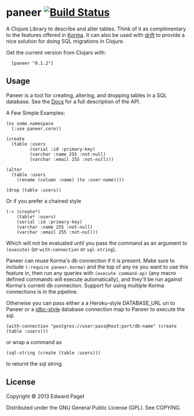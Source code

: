 # paneer [![Build Status](https://travis-ci.org/edpaget/paneer.png?branch=master)](https://travis-ci.org/edpaget/paneer)

A Clojure Library to describe and alter tables. Think of it as complimentary to the features offered in [Korma](https://github.com/korma/Korma). It can also be used with [drift](https://github.com/macourtney/drift) to provide a nice solution for doing SQL migrations in Clojure.  

Get the current version from Clojars with:

      [paneer "0.1.2"]

## Usage

Paneer is a tool for creating, altering, and dropping tables in a SQL database. See the [Docs](https://edpaget.github.io/paneer/) for a full description of the API.  

A Few Simple Examples:

    (ns some.namespace
      (:use paneer.core))

    (create 
      (table :users
             (serial :id :primary-key)
             (varchar :name 255 :not-null)
             (varchar :email 255 :not-null)))

    (alter
      (table :users
        (rename (column :name) (to :user-name))))

    (drop (table :users))

Or if you prefer a chained style

    (-> (create*)
        (table* :users)
        (serial :id :primary-key)
        (varchar :name 255 :not-null)
        (varchar :email 255 :not-null))

Which will not be evaluated until you pass the command as an argument to `(execute)` (or `with-connection` or `sql-string`). 

Paneer can reuse Korma's db connection if it is present. Make sure to include `(:require paneer.korma)` and the top of any ns you want to use this feature in, then run any queries with `(execute command-ap)` (any macro defined commands will execute automatically), and they'll be run against Korma's current db connection. Support for using multiple Korma connections is in the pipeline.

Otherwise you can pass either a a Heroku-style DATABASE_URL uri to Paneer or a [jdbc-style](https://github.com/clojure/java.jdbc) database connection map to Paneer to execute the sql. 

    (with-connection "postgres://user:pass@host:port/db-name" (create (table :users)))

or wrap a command as 
  
    (sql-string (create (table :users))) 

to returnt the sql string. 

## License

Copyright © 2013 Edward Paget 

Distributed under the GNU General Public License (GPL). See COPYING.
